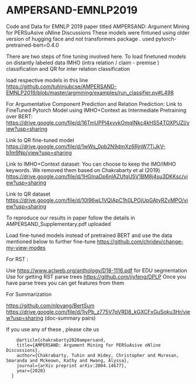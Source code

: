 # AMPERSAND-EMNLP2019
Code and Data for EMNLP 2019 paper titled  AMPERSAND: Argument Mining for PERSuAsive oNline Discussions
These models were fintuned using older version of hugging face and not transformers package . used pytorch-pretrained-bert=0.4.0

There are two steps of fine tuning involved here. To load finetuned models on distantly labeled data IMHO (intra relation / claim - premise ) classification and QR for inter relation classification 

load respective models in this line
https://github.com/tuhinjubcse/AMPERSAND-EMNLP2019/blob/master/argmining/examples/run_classifier.py#L498


For Argumentative Component Prediction and Relation Prediction:
Link to FineTuned Pytorch Model using IMHO+Context as Intermediate Pretraining over BERT:
https://drive.google.com/file/d/16TmUPPl4xyvkOmqINkc4kHS54TOXPUZI/view?usp=sharing


Link to QR fine-tuned model
https://drive.google.com/file/d/1wWs_0pb2N9dmXz6RjnW7TiJkV-b1m9Np/view?usp=sharing



Link to IMHO+Context dataset: 
You can choose to keep the IMO/IMHO keywords. We removed them based on Chakrabarty et al (2019)
https://drive.google.com/file/d/1HGInaDp6nlAZUfqU5V1BM8j4su3DKKsc/view?usp=sharing

Link to QR dataset
https://drive.google.com/file/d/10l96wL1VQlApC1h0LPOjUpGAtyRZvMPO/view?usp=sharing


To reproduce our results in paper follow the details in AMPERSAND_Supplementary.pdf uploaded

Load fine-tuned models instead of pretrained BERT and use the data mentioned below to further fine-tune
https://github.com/chridey/change-my-view-modes


For RST :

Use https://www.aclweb.org/anthology/D18-1116.pdf for EDU segmentation
Use for getting RST parse trees https://github.com/jiyfeng/DPLP
Once you have parse trees you can get features from them




For Summarization

https://github.com/nlpyang/BertSum
https://drive.google.com/file/d/1iyPb_z775V7qVRD8_kGXCFxGuSoku3Hr/view?usp=sharing (doc-summary pairs)



If you use any of these , please cite us

        @article{chakrabarty2020ampersand,
        title={AMPERSAND: Argument Mining for PERSuAsive oNline Discussions},
        author={Chakrabarty, Tuhin and Hidey, Christopher and Muresan, Smaranda and Mckeown, Kathy and Hwang, Alyssa},
        journal={arXiv preprint arXiv:2004.14677},
        year={2020}
      }






